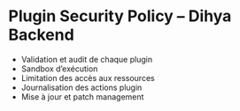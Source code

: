 # Plugin Security Policy – Dihya Backend

- Validation et audit de chaque plugin
- Sandbox d’exécution
- Limitation des accès aux ressources
- Journalisation des actions plugin
- Mise à jour et patch management

